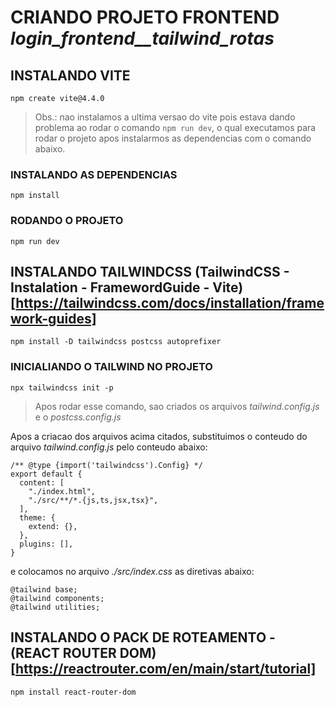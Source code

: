 # CRIANDO PROJETO FRONTEND _login_frontend__tailwind_rotas_

## INSTALANDO VITE
`npm create vite@4.4.0`

> Obs.: nao instalamos a ultima versao do vite pois estava dando problema ao rodar o comando `npm run dev`, o qual executamos para rodar o projeto apos instalarmos as dependencias com o comando abaixo.

### INSTALANDO AS DEPENDENCIAS
`npm install`

### RODANDO O PROJETO
`npm run dev`

## INSTALANDO TAILWINDCSS (TailwindCSS - Instalation - FramewordGuide - Vite)[https://tailwindcss.com/docs/installation/framework-guides]
`npm install -D tailwindcss postcss autoprefixer`

### INICIALIANDO O TAILWIND NO PROJETO
`npx tailwindcss init -p`
> Apos rodar esse comando, sao criados os arquivos *tailwind.config.js* e o *postcss.config.js*

Apos a criacao dos arquivos acima citados, substituimos o conteudo do arquivo *tailwind.config.js* pelo conteudo abaixo:
```
/** @type {import('tailwindcss').Config} */
export default {
  content: [
    "./index.html",
    "./src/**/*.{js,ts,jsx,tsx}",
  ],
  theme: {
    extend: {},
  },
  plugins: [],
}
```

e colocamos no arquivo *./src/index.css* as diretivas abaixo:
```
@tailwind base;
@tailwind components;
@tailwind utilities;
```

## INSTALANDO O PACK DE ROTEAMENTO - (REACT ROUTER DOM)[https://reactrouter.com/en/main/start/tutorial]
`npm install react-router-dom`